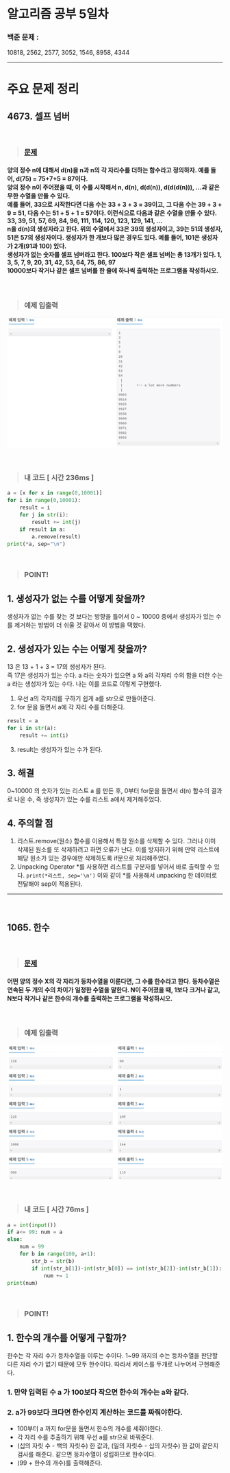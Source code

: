 # 알고리즘 공부 5일차

### 백준 문제 :

10818, 2562, 2577, 3052, 1546, 8958, 4344

---

# 주요 문제 정리

## 4673. 셀프 넘버

<br/>

> ### [문제](https://www.acmicpc.net/problem/4673)

#### 양의 정수 n에 대해서 d(n)을 n과 n의 각 자리수를 더하는 함수라고 정의하자. 예를 들어, d(75) = 75+7+5 = 87이다. <br/>양의 정수 n이 주어졌을 때, 이 수를 시작해서 n, d(n), d(d(n)), d(d(d(n))), ...과 같은 무한 수열을 만들 수 있다. <br/> 예를 들어, 33으로 시작한다면 다음 수는 33 + 3 + 3 = 39이고, 그 다음 수는 39 + 3 + 9 = 51, 다음 수는 51 + 5 + 1 = 57이다. 이런식으로 다음과 같은 수열을 만들 수 있다. <br/>33, 39, 51, 57, 69, 84, 96, 111, 114, 120, 123, 129, 141, ... <br/>n을 d(n)의 생성자라고 한다. 위의 수열에서 33은 39의 생성자이고, 39는 51의 생성자, 51은 57의 생성자이다. 생성자가 한 개보다 많은 경우도 있다. 예를 들어, 101은 생성자가 2개(91과 100) 있다. <br/>생성자가 없는 숫자를 셀프 넘버라고 한다. 100보다 작은 셀프 넘버는 총 13개가 있다. 1, 3, 5, 7, 9, 20, 31, 42, 53, 64, 75, 86, 97 <br/>10000보다 작거나 같은 셀프 넘버를 한 줄에 하나씩 출력하는 프로그램을 작성하시오.

<br/>

> ### 예제 입출력

![problem](./Image/4673.PNG)

<br/>

> ### 내 코드 [ 시간 236ms ]

```python
a = [x for x in range(0,10001)]
for i in range(0,10001):
    result = i
    for j in str(i):
        result += int(j)
    if result in a:
        a.remove(result)
print(*a, sep="\n")
```

<br/>

> ### POINT!

## 1. 생성자가 없는 수를 어떻게 찾을까?

생성자가 없는 수를 찾는 것 보다는 방향을 틀어서 0 ~ 10000 중에서 생성자가 있는 수를 제거하는 방법이 더 쉬울 것 같아서 이 방법을 택했다.

## 2. 생성자가 있는 수는 어떻게 찾을까?

13 은 13 + 1 + 3 = 17의 생성자가 된다. <br/> 즉 17은 생성자가 있는 수다.
a 라는 숫자가 있으면 a 와 a의 각자리 수의 합을 더한 수는 a 라는 생성자가 있는 수다.
나는 이를 코드로 이렇게 구현했다.

1. 우선 a의 각자리를 구하기 쉽게 a를 str으로 만들어준다.
2. for 문을 돌면서 a에 각 자리 수를 더해준다.

```python
result = a
for i in str(a):
    result += int(i)
```

3. result는 생성자가 있는 수가 된다.

## 3. 해결

0~10000 의 숫자가 있는 리스트 a 를 만든 후, 0부터 for문을 돌면서 d(n) 함수의 결과로 나온 수, 즉 생성자가 있는 수를 리스트 a에서 제거해주었다.

## 4. 주의할 점

1. 리스트.remove(원소) 함수를 이용해서 특정 원소를 삭제할 수 있다. 그러나 이미 삭제된 원소를 또 삭제하려고 하면 오류가 난다. 이를 방지하기 위해 만약 리스트에 해당 원소가 있는 경우에만 삭제하도록 if문으로 처리해주었다.
2. Unpacking Operator *를 사용하면 리스트를 구분자를 넣어서 바로 출력할 수 있다. `print(*리스트, sep='\n')` 이와 같이 \*를 사용해서 unpacking 한 데이터로 전달해야 sep이 적용된다.

---

<br/>

## 1065. 한수

<br/>

> ### [문제](https://www.acmicpc.net/problem/1065)

#### 어떤 양의 정수 X의 각 자리가 등차수열을 이룬다면, 그 수를 한수라고 한다. 등차수열은 연속된 두 개의 수의 차이가 일정한 수열을 말한다. N이 주어졌을 때, 1보다 크거나 같고, N보다 작거나 같은 한수의 개수를 출력하는 프로그램을 작성하시오.

<br/>

> ### 예제 입출력

![problem](./Image/1065.PNG)

<br/>

> ### 내 코드 [ 시간 76ms ]

```python
a = int(input())
if a<= 99: num = a
else:
    num = 99
    for b in range(100, a+1):
        str_b = str(b)
        if int(str_b[1])-int(str_b[0]) == int(str_b[2])-int(str_b[1]):
            num += 1
print(num)
```

<br/>

> ### POINT!

## 1. 한수의 개수를 어떻게 구할까?

한수는 각 자리 수가 등차수열을 이루는 수이다.
1~99 까지의 수는 등차수열을 판단할 다른 자리 수가 없기 때문에 모두 한수이다. 따라서 케이스를 두개로 나누어서 구현해준다.

### 1. 만약 입력된 수 a 가 100보다 작으면 한수의 개수는 a와 같다.

### 2. a가 99보다 크다면 한수인지 계산하는 코드를 짜줘야한다.

- 100부터 a 까지 for문을 돌면서 한수의 개수를 세줘야한다.
- 각 자리 수를 추출하기 위해 우선 a를 str으로 바꿔준다.
- (십의 자릿 수 - 백의 자릿수) 한 값과, (일의 자릿수 - 십의 자릿수) 한 값이 같은지 검사를 해준다. 같으면 등차수열이 성립하므로 한수이다.
- (99 + 한수의 개수)를 출력해준다.
